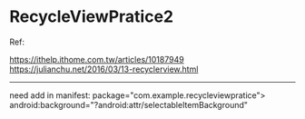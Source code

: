 # RecycleViewPratice2


Ref:

https://ithelp.ithome.com.tw/articles/10187949
https://julianchu.net/2016/03/13-recyclerview.html


---------
need add in manifest:
    package="com.example.recycleviewpratice">
    android:background="?android:attr/selectableItemBackground"
